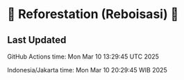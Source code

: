 
# 🌳 Reforestation (Reboisasi) 🌲

## Last Updated

GitHub Actions time: Mon Mar 10 13:29:45 UTC 2025

Indonesia/Jakarta time: Mon Mar 10 20:29:45 WIB 2025
